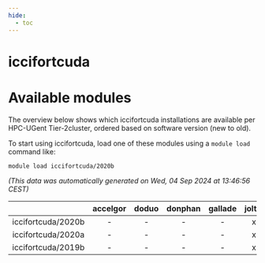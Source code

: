 ```yaml
---
hide:
  - toc
---
```


iccifortcuda
============

# Available modules


The overview below shows which iccifortcuda installations are available per HPC-UGent Tier-2cluster, ordered based on software version (new to old).

To start using iccifortcuda, load one of these modules using a `module load` command like:

```shell
module load iccifortcuda/2020b
```

*(This data was automatically generated on Wed, 04 Sep 2024 at 13:46:56 CEST)*  

| |accelgor|doduo|donphan|gallade|joltik|shinx|skitty|
| :---: | :---: | :---: | :---: | :---: | :---: | :---: | :---: |
|iccifortcuda/2020b|-|-|-|-|x|-|-|
|iccifortcuda/2020a|-|-|-|-|x|-|-|
|iccifortcuda/2019b|-|-|-|-|x|-|-|
